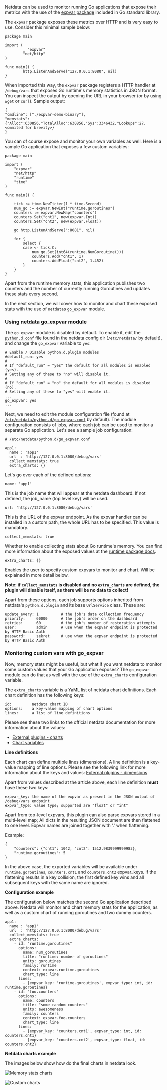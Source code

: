 Netdata can be used to monitor running Go applications that expose their metrics with the use of the [expvar package](https://golang.org/pkg/expvar/) included in Go standard library.

The `expvar` package exposes these metrics over HTTP and is very easy to use. Consider this minimal sample below:

```
package main

import (
        _ "expvar"
        "net/http"
)

func main() {
        http.ListenAndServe("127.0.0.1:8080", nil)
}
```

When imported this way, the `expvar` package registers a HTTP handler at `/debug/vars` that exposes Go runtime's memory statistics in JSON format. You can inspect the output by opening the URL in your browser (or by using `wget` or `curl`). Sample output:

```
{
"cmdline": ["./expvar-demo-binary"],
"memstats": {"Alloc":630856,"TotalAlloc":630856,"Sys":3346432,"Lookups":27, <ommited for brevity>}
}
```

You can of course expose and monitor your own variables as well. Here is a sample Go application that exposes a few custom variables:

```
package main

import (
    "expvar"
    "net/http"
    "runtime"
    "time"
)

func main() {

    tick := time.NewTicker(1 * time.Second)
    num_go := expvar.NewInt("runtime.goroutines")
    counters := expvar.NewMap("counters")
    counters.Set("cnt1", new(expvar.Int))
    counters.Set("cnt2", new(expvar.Float))

    go http.ListenAndServe(":8081", nil)

    for {
        select {
        case <- tick.C:
            num_go.Set(int64(runtime.NumGoroutine()))
            counters.Add("cnt1", 1)
            counters.AddFloat("cnt2", 1.452)
        }
    }
}
```

Apart from the runtime memory stats, this application publishes two counters and the number of currently running Goroutines and updates these stats every second.

In the next section, we will cover how to monitor and chart these exposed stats with the use of `netdata`s ```go_expvar``` module.

### Using netdata go_expvar module

The `go_expvar` module is disabled by default. To enable it, edit the [`python.d.conf`](https://github.com/firehol/netdata/blob/master/conf.d/python.d.conf) file found in the netdata config dir (`/etc/netdata/` by default), and change the `go_expvar` variable to `yes`:

```
# Enable / Disable python.d.plugin modules
#default_run: yes
#
# If "default_run" = "yes" the default for all modules is enabled (yes).
# Setting any of these to "no" will disable it.
# 
# If "default_run" = "no" the default for all modules is disabled (no).
# Setting any of these to "yes" will enable it.
...
go_expvar: yes
...
```

Next, we need to edit the module configuration file (found at [`/etc/netdata/python.d/go_expvar.conf`](https://github.com/firehol/netdata/blob/master/conf.d/python.d/go_expvar.conf) by default). The module configuration consists of jobs, where each job can be used to monitor a separate Go application. Let's see a sample job configuration:

```
# /etc/netdata/python.d/go_expvar.conf

app1:
  name : 'app1'
  url  : 'http://127.0.0.1:8080/debug/vars'
  collect_memstats: true
  extra_charts: {}
```

Let's go over each of the defined options:

    name: 'app1'

This is the job name that will appear at the netdata dashboard. If not defined, the job_name (top level key) will be used.

    url: 'http://127.0.0.1:8080/debug/vars'

This is the URL of the expvar endpoint. As the expvar handler can be installed in a custom path, the whole URL has to be specified. This value is mandatory.

    collect_memstats: true

Whether to enable collecting stats about Go runtime's memory. You can find more information about the exposed values at the [runtime package docs](https://golang.org/pkg/runtime/#MemStats).

    extra_charts: {}

Enables the user to specify custom expvars to monitor and chart. Will be explained in more detail below.

**Note: if `collect_memstats` is disabled and no `extra_charts` are defined, the plugin will disable itself, as there will be no data to collect!**

Apart from these options, each job supports options inherited from netdata's `python.d.plugin` and its base `UrlService` class. These are:

    update_every: 1          # the job's data collection frequency
    priority:     60000      # the job's order on the dashboard
    retries:      60         # the job's number of restoration attempts
    user:         admin      # use when the expvar endpoint is protected by HTTP Basic Auth
    password:     sekret     # use when the expvar endpoint is protected by HTTP Basic Auth

### Monitoring custom vars with go_expvar

Now, memory stats might be useful, but what if you want netdata to monitor some custom values that your Go application exposes? The `go_expvar` module can do that as well with the use of the `extra_charts` configuration variable.

The `extra_charts` variable is a YaML list of netdata chart definitions. Each chart definition has the following keys:

    id:         netdata chart ID
    options:    a key-value mapping of chart options
    lines:      a list of line definitions

Please see these two links to the official netdata documentation for more information about the values:

- [External plugins - charts](https://github.com/firehol/netdata/wiki/External-Plugins#chart)
- [Chart variables](https://github.com/firehol/netdata/wiki/How-to-write-new-module#global-variables-order-and-chart)

**Line definitions**

Each chart can define multiple lines (dimensions). A line definition is a key-value mapping of line options. Please see the following link for more information about the keys and values:
[External plugins - dimensions](https://github.com/firehol/netdata/wiki/External-Plugins#dimension)

Apart from values described at the article above, each line definition **must** have these two keys:

    expvar_key: the name of the expvar as present in the JSON output of /debug/vars endpoint
    expvar_type: value type; supported are "float" or "int"

Apart from top-level expvars, this plugin can also parse expvars stored in a multi-level map; All dicts in the resulting JSON document are then flattened to one level. Expvar names are joined together with '.' when flattening.

Example:
```
{
    "counters": {"cnt1": 1042, "cnt2": 1512.9839999999983},
    "runtime.goroutines": 5
}
```

In the above case, the exported variables will be available under `runtime.goroutines`, `counters.cnt1` and `counters.cnt2` expvar_keys. If the flattening results in a key collision, the first defined key wins and all subsequent keys with the same name are ignored.

**Configuration example**

The configuration below matches the second Go application described above. Netdata will monitor and chart memory stats for the application, as well as a custom chart of running goroutines and two dummy counters.

```
app1:
  name : 'app1'
  url  : 'http://127.0.0.1:8080/debug/vars'
  collect_memstats: true
  extra_charts:
    - id: "runtime.goroutines"
      options:
        name: num_goroutines
        title: "runtime: number of goroutines"
        units: goroutines
        family: runtime
        context: expvar.runtime.goroutines
        chart_type: line
      lines:
        - {expvar_key: 'runtime.goroutines', expvar_type: int, id: runtime.goroutines}
    - id: "foo.counters"
      options:
        name: counters
        title: "some random counters"
        units: awesomeness
        family: counters
        context: expvar.foo.counters
        chart_type: line
      lines:
        - {expvar_key: 'counters.cnt1', expvar_type: int, id: counters.cnt1}
        - {expvar_key: 'counters.cnt2', expvar_type: float, id: counters.cnt2}
```

**Netdata charts example**

The images below show how do the final charts in netdata look.

![Memory stats charts](https://cloud.githubusercontent.com/assets/15180106/26762052/62b4af58-493b-11e7-9e69-146705acfc2c.png)

![Custom charts](https://cloud.githubusercontent.com/assets/15180106/26762051/62ae915e-493b-11e7-8518-bd25a3886650.png)




